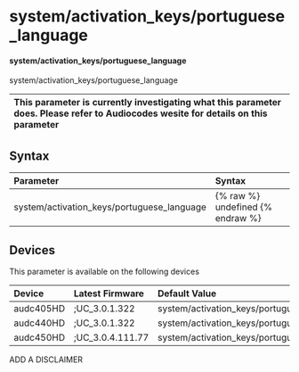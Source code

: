 ﻿---
description: system/activation_keys/portuguese_language
search: false
---

# system/activation_keys/portuguese_language

#### system/activation_keys/portuguese_language

system/activation_keys/portuguese_language


| This parameter is currently investigating what this parameter does. Please refer to Audiocodes wesite for details on this parameter | 
| :--- |

## Syntax
| Parameter | Syntax |
| :--- | :--- |
|system/activation_keys/portuguese_language | {% raw %} undefined {% endraw %}|

## Devices
This parameter is available on the following devices

| Device | Latest Firmware | Default Value |
|:---|:---|:---|
| audc405HD | ;UC_3.0.1.322 | system/activation_keys/portuguese_language= 
| audc440HD | ;UC_3.0.1.322 | system/activation_keys/portuguese_language= 
| audc450HD | ;UC_3.0.4.111.77 | system/activation_keys/portuguese_language= 

ADD A DISCLAIMER
